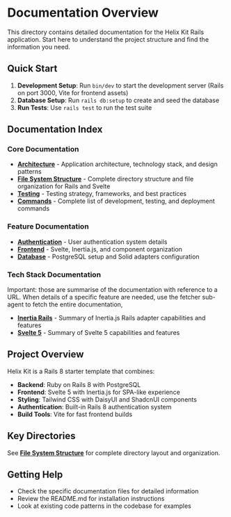 # Documentation Overview

This directory contains detailed documentation for the Helix Kit Rails application. Start here to understand the project structure and find the information you need.

## Quick Start

1. **Development Setup**: Run `bin/dev` to start the development server (Rails on port 3000, Vite for frontend assets)
2. **Database Setup**: Run `rails db:setup` to create and seed the database
3. **Run Tests**: Use `rails test` to run the test suite

## Documentation Index

### Core Documentation

- **[Architecture](./architecture.md)** - Application architecture, technology stack, and design patterns
- **[File System Structure](./file_system_structure.md)** - Complete directory structure and file organization for Rails and Svelte
- **[Testing](./testing.md)** - Testing strategy, frameworks, and best practices
- **[Commands](./commands.md)** - Complete list of development, testing, and deployment commands

### Feature Documentation

- **[Authentication](./authentication.md)** - User authentication system details
- **[Frontend](./frontend.md)** - Svelte, Inertia.js, and component organization
- **[Database](./database.md)** - PostgreSQL setup and Solid adapters configuration

### Tech Stack Documentation

Important: those are summarise of the documentation with reference to a URL. When details of a specific feature are needed, use the fetcher sub-agent to fetch the entire documentation, 

- **[Inertia Rails](./stack/inertia-rails.md)** - Summary of Inertia.js Rails adapter capabilities and features
- **[Svelte 5](./stack/svelte-5.md)** - Summary of Svelte 5 capabilities and features

## Project Overview

Helix Kit is a Rails 8 starter template that combines:
- **Backend**: Ruby on Rails 8 with PostgreSQL
- **Frontend**: Svelte 5 with Inertia.js for SPA-like experience
- **Styling**: Tailwind CSS with DaisyUI and ShadcnUI components
- **Authentication**: Built-in Rails 8 authentication system
- **Build Tools**: Vite for fast frontend builds

## Key Directories

See **[File System Structure](./file_system_structure.md)** for complete directory layout and organization.

## Getting Help

- Check the specific documentation files for detailed information
- Review the README.md for installation instructions
- Look at existing code patterns in the codebase for examples